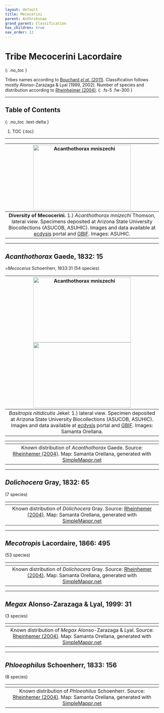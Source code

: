 ```yaml
---
layout: default
title: Mecocerini
parent: Anthribinae
grand_parent: Classification
has_children: true
nav_order: 12
---
```



# Tribe Mecocerini Lacordaire
{: .no_toc }

Tribes names according to [Bouchard _el al._ (2011)](https://zookeys.pensoft.net/articles.php?id=4001). Classification follows mostly Alonso-Zarazaga & Lyal (1999, 2002). Number of species and distribution according to [Rheinheimer (2004)](https://www.zobodat.at/pdf/Mitt-Ent-Ver-Stuttgart_39_2004_0001-0244.pdf).
{: .fs-5 .fw-300 }

---

## Table of Contents
{: .no_toc .text-delta }

1. TOC
{:toc}

---

| [<img src="https://serv.biokic.asu.edu/imglib/storage/portals/scan/misc/201505/ASUHIC007903_habitus_lateral_1_1432931363_web.jpg" alt="Acanthothorax mniszechi" width="320" height="213.4">](https://serv.biokic.asu.edu/ecdysis/collections/individual/index.php?occid=349345) | 
|:--:| 
|**Diversity of Mecocerini.** 1.) *Acanthothorax mnizechi* Thomson, lateral view. Specimens deposited at Arizona State University Biocollections (ASUCOB, ASUHIC). Images and data available at [ecdysis](https://serv.biokic.asu.edu/ecdysis/index.php) portal and [GBIF](https://gbif.org). Images: ASUHIC.|

---

## _Acanthothorax_ Gaede, 1832: 15
=_Mecocerus_ Schoenherr, 1833:31
(54 species)

| [<img src="https://serv.biokic.asu.edu/imglib/storage/portals/scan/misc/201505/ASUHIC007903_habitus_lateral_1_1432931363_web.jpg" alt="Acanthothorax mniszechi" width="320" height="213.4">](https://serv.biokic.asu.edu/ecdysis/collections/individual/index.php?occid=349345) [<img src="https://serv.biokic.asu.edu/imglib/storage/portals/scan/misc/201505/ASUHIC0079303_habitus_dorsal_1_1432931362_web.jpg" width="320" height="213.4">](https://serv.biokic.asu.edu/ecdysis/collections/individual/index.php?occid=349345)   | 
|:--:| 
|_Basitropis nitidicutis_ Jekel: 1.) lateral view. Specimen deposited at Arizona State University Biocollections (ASUCOB, ASUHIC). Images and data available at [ecdysis](https://serv.biokic.asu.edu/ecdysis/index.php) portal and [GBIF](https://gbif.org). Images: Samanta Orellana.|

|<img src="https://www.simplemappr.net/map/19885" alt="" />| 
|:--:| 
|Known distribution of _Acanthothorax_ Gaede. Source: [Rheinhemer (2004)](https://www.zobodat.at/pdf/Mitt-Ent-Ver-Stuttgart_39_2004_0001-0244.pdf). Map: Samanta Orellana, generated with [SimpleMappr.net](https://www.simplemappr.net/) |

---

## _Dolichocera_ Gray, 1832: 65
(7 species)

|<img src="https://www.simplemappr.net/map/19888" alt="" />| 
|:--:| 
|Known distribution of _Dolichocera_ Gray. Source: [Rheinhemer (2004)](https://www.zobodat.at/pdf/Mitt-Ent-Ver-Stuttgart_39_2004_0001-0244.pdf). Map: Samanta Orellana, generated with [SimpleMappr.net](https://www.simplemappr.net/) |

---

## _Mecotropis_ Lacordaire, 1866: 495
(53 species)

|<img src="https://www.simplemappr.net/map/19889" alt="" />| 
|:--:| 
|Known distribution of _Dolichocera_ Gray. Source: [Rheinhemer (2004)](https://www.zobodat.at/pdf/Mitt-Ent-Ver-Stuttgart_39_2004_0001-0244.pdf). Map: Samanta Orellana, generated with [SimpleMappr.net](https://www.simplemappr.net/) |

---

## _Megax_ Alonso-Zarazaga & Lyal, 1999: 31
(3 species)

|<img src="https://www.simplemappr.net/map/19887" alt="" />| 
|:--:| 
|Known distribution of _Megax_ Alonso-Zarazaga & Lyal. Source: [Rheinhemer (2004)](https://www.zobodat.at/pdf/Mitt-Ent-Ver-Stuttgart_39_2004_0001-0244.pdf). Map: Samanta Orellana, generated with [SimpleMappr.net](https://www.simplemappr.net/) |

---

## _Phloeophilus_ Schoenherr, 1833: 156
(8 species)

|<img src="https://www.simplemappr.net/map/19886" alt="" />| 
|:--:| 
|Known distribution of _Phloeohilus_ Schoenherr. Source: [Rheinhemer (2004)](https://www.zobodat.at/pdf/Mitt-Ent-Ver-Stuttgart_39_2004_0001-0244.pdf). Map: Samanta Orellana, generated with [SimpleMappr.net](https://www.simplemappr.net/) |

